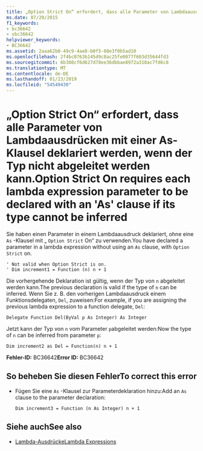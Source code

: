 ```yaml
---
title: „Option Strict On“ erfordert, dass alle Parameter von Lambdaausdrücken mit einer As-Klausel deklariert werden, wenn der Typ nicht abgeleitet werden kann.
ms.date: 07/20/2015
f1_keywords:
- bc36642
- vbc36642
helpviewer_keywords:
- BC36642
ms.assetid: 2aaa62b8-49c9-4ae8-b0f5-08e3f0b5ad10
ms.openlocfilehash: 2f4bc0763b145d9c8ac25fe0077f603d35644fd3
ms.sourcegitcommit: 6b308cf6d627d78ee36dbbae8972a310ac7fd6c8
ms.translationtype: MT
ms.contentlocale: de-DE
ms.lasthandoff: 01/23/2019
ms.locfileid: "54549430"
---
```

# <a name="option-strict-on-requires-each-lambda-expression-parameter-to-be-declared-with-an-as-clause-if-its-type-cannot-be-inferred"></a><span data-ttu-id="498cc-102">„Option Strict On“ erfordert, dass alle Parameter von Lambdaausdrücken mit einer As-Klausel deklariert werden, wenn der Typ nicht abgeleitet werden kann.</span><span class="sxs-lookup"><span data-stu-id="498cc-102">Option Strict On requires each lambda expression parameter to be declared with an 'As' clause if its type cannot be inferred</span></span>
<span data-ttu-id="498cc-103">Sie haben einen Parameter in einem Lambdaausdruck deklariert, ohne eine `As` -Klausel mit „ `Option Strict` On“ zu verwenden.</span><span class="sxs-lookup"><span data-stu-id="498cc-103">You have declared a parameter in a lambda expression without using an `As` clause, with `Option Strict` on.</span></span>  
  
```  
' Not valid when Option Strict is on.  
' Dim increment1 = Function (n) n + 1  
```  
  
 <span data-ttu-id="498cc-104">Die vorhergehende Deklaration ist gültig, wenn der Typ von `n` abgeleitet werden kann.</span><span class="sxs-lookup"><span data-stu-id="498cc-104">The previous declaration is valid if the type of `n` can be inferred.</span></span> <span data-ttu-id="498cc-105">Wenn Sie z. B. den vorherigen Lambdaausdruck einem Funktionsdelegaten, `Del`, zuweisen:</span><span class="sxs-lookup"><span data-stu-id="498cc-105">For example, if you are assigning the previous lambda expression to a function delegate, `Del`:</span></span>  
  
```  
Delegate Function Del(ByVal p As Integer) As Integer  
```  
  
 <span data-ttu-id="498cc-106">Jetzt kann der Typ von `n` vom Parameter `p`abgeleitet werden:</span><span class="sxs-lookup"><span data-stu-id="498cc-106">Now the type of `n` can be inferred from parameter `p`:</span></span>  
  
```  
Dim increment2 as Del = Function(n) n + 1  
```  
  
 <span data-ttu-id="498cc-107">**Fehler-ID:** BC36642</span><span class="sxs-lookup"><span data-stu-id="498cc-107">**Error ID:** BC36642</span></span>  
  
## <a name="to-correct-this-error"></a><span data-ttu-id="498cc-108">So beheben Sie diesen Fehler</span><span class="sxs-lookup"><span data-stu-id="498cc-108">To correct this error</span></span>  
  
-   <span data-ttu-id="498cc-109">Fügen Sie eine `As` -Klausel zur Parameterdeklaration hinzu:</span><span class="sxs-lookup"><span data-stu-id="498cc-109">Add an `As` clause to the parameter declaration:</span></span>  
  
    ```  
    Dim increment3 = Function (n As Integer) n + 1  
    ```  
  
## <a name="see-also"></a><span data-ttu-id="498cc-110">Siehe auch</span><span class="sxs-lookup"><span data-stu-id="498cc-110">See also</span></span>
- [<span data-ttu-id="498cc-111">Lambda-Ausdrücke</span><span class="sxs-lookup"><span data-stu-id="498cc-111">Lambda Expressions</span></span>](../../visual-basic/programming-guide/language-features/procedures/lambda-expressions.md)
